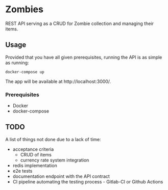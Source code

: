 # Zombies

REST API serving as a CRUD for Zombie collection and managing their items.

## Usage

Provided that you have all given prerequisites, running the API is as simple as running:

```
docker-compose up
```

The app will be available at http://localhost:3000/.

### Prerequisites

* Docker
* docker-compose

## TODO

A list of things not done due to a lack of time:

* acceptance criteria
  * CRUD of items
  * currency rate system integration
* redis implementation
* e2e tests
* documentation endpoint with the API contract
* CI pipeline automating the testing process - Gitlab-CI or Github Actions

